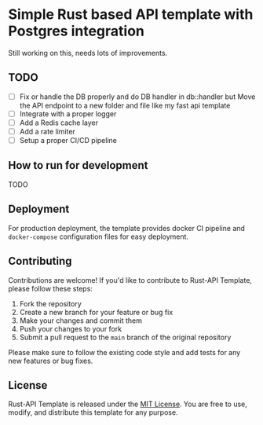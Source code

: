 # Simple Rust based API template with Postgres integration

Still working on this, needs lots of improvements.

## TODO

- [ ] Fix or handle the DB properly and do DB handler in db::handler but Move the API endpoint to a new folder and file like my fast api template
- [ ] Integrate with a proper logger
- [ ] Add a Redis cache layer
- [ ] Add a rate limiter
- [ ] Setup a proper CI/CD pipeline

## How to run for development

TODO




## Deployment

For production deployment, the template provides docker CI pipeline and `docker-compose` configuration files for easy deployment.

## Contributing

Contributions are welcome! If you'd like to contribute to Rust-API Template, please follow these steps:

1. Fork the repository
2. Create a new branch for your feature or bug fix
3. Make your changes and commit them
4. Push your changes to your fork
5. Submit a pull request to the `main` branch of the original repository

Please make sure to follow the existing code style and add tests for any new features or bug fixes.

## License

Rust-API Template is released under the [MIT License](https://github.com/Neko-Nik/Rust-API-Template/blob/main/LICENSE). You are free to use, modify, and distribute this template for any purpose.
